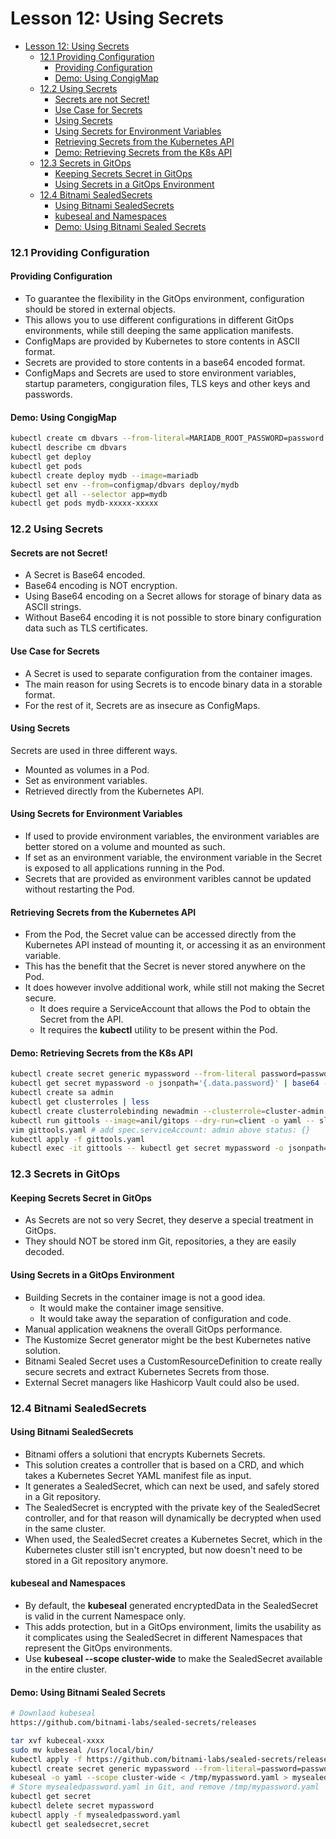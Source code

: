 # Lesson 12: Using Secrets

- [Lesson 12: Using Secrets](#lesson-12-using-secrets)
    - [12.1 Providing Configuration](#121-providing-configuration)
      - [Providing Configuration](#providing-configuration)
      - [Demo: Using CongigMap](#demo-using-congigmap)
    - [12.2 Using Secrets](#122-using-secrets)
      - [Secrets are not Secret!](#secrets-are-not-secret)
      - [Use Case for Secrets](#use-case-for-secrets)
      - [Using Secrets](#using-secrets)
      - [Using Secrets for Environment Variables](#using-secrets-for-environment-variables)
      - [Retrieving Secrets from the Kubernetes API](#retrieving-secrets-from-the-kubernetes-api)
      - [Demo: Retrieving Secrets from the K8s API](#demo-retrieving-secrets-from-the-k8s-api)
    - [12.3 Secrets in GitOps](#123-secrets-in-gitops)
      - [Keeping Secrets Secret in GitOps](#keeping-secrets-secret-in-gitops)
      - [Using Secrets in a GitOps Environment](#using-secrets-in-a-gitops-environment)
    - [12.4 Bitnami SealedSecrets](#124-bitnami-sealedsecrets)
      - [Using Bitnami SealedSecrets](#using-bitnami-sealedsecrets)
      - [kubeseal and Namespaces](#kubeseal-and-namespaces)
      - [Demo: Using Bitnami Sealed Secrets](#demo-using-bitnami-sealed-secrets)

### 12.1 Providing Configuration

#### Providing Configuration

- To guarantee the flexibility in the GitOps environment, configuration should be stored in external objects.
- This allows you to use different configurations in different GitOps environments, while still deeping the same application manifests.
- ConfigMaps are provided by Kubernetes to store contents in ASCII format.
- Secrets are provided to store contents in a base64 encoded format.
- ConfigMaps and Secrets are used to store environment variables, startup parameters, congiguration files, TLS keys and other keys and passwords.

#### Demo: Using CongigMap

```bash
kubectl create cm dbvars --from-literal=MARIADB_ROOT_PASSWORD=password
kubectl describe cm dbvars
kubectl get deploy
kubectl get pods
kubectl create deploy mydb --image=mariadb
kubectl set env --from=configmap/dbvars deploy/mydb
kubectl get all --selector app=mydb
kubectl get pods mydb-xxxxx-xxxxx
```

### 12.2 Using Secrets

#### Secrets are not Secret!

- A Secret is Base64 encoded.
- Base64 encoding is NOT encryption.
- Using Base64 encoding on a Secret allows for storage of binary data as ASCII strings.
- Without Base64 encoding it is not possible to store binary configuration data such as TLS certificates.

#### Use Case for Secrets

- A Secret is used to separate configuration from the container images.
- The main reason for using Secrets is to encode binary data in a storable format.
- For the rest of it, Secrets are as insecure as ConfigMaps.

#### Using Secrets

Secrets are used in three different ways.
- Mounted as volumes in a Pod.
- Set as environment variables.
- Retrieved directly from the Kubernetes API.

#### Using Secrets for Environment Variables

- If used to provide environment variables, the environment variables are better stored on a volume and mounted as such.
- If set as an environment variable, the environment variable in the Secret is exposed to all applications running in the Pod.
- Secrets that are provided as environment varibles cannot be updated without restarting the Pod.

#### Retrieving Secrets from the Kubernetes API

- From the Pod, the Secret value can be accessed directly from the Kubernetes API instead of mounting it, or accessing it as an environment variable.
- This has the benefit that the Secret is never stored anywhere on the Pod.
- It does however involve additional work, while still not making the Secret secure.
  - It does require a ServiceAccount that allows the Pod to obtain the Secret from the API.
  - It requires the **kubectl** utility to be present within the Pod.

#### Demo: Retrieving Secrets from the K8s API

```bash
kubectl create secret generic mypassword --from-literal password=password
kubectl get secret mypassword -o jsonpath='{.data.password}' | base64 --decode
kubectl create sa admin
kubectl get clusterroles | less
kubectl create clusterrolebinding newadmin --clusterrole=cluster-admin --serviceaccount=default:admin 
kubectl run gittools --image=anil/gitops --dry-run=client -o yaml -- sleep infinity > gittools.yaml
vim gittools.yaml # add spec.serviceAccount: admin above status: {}
kubectl apply -f gittools.yaml
kubectl exec -it gittools -- kubectl get secret mypassword -o jsonpath='{.data.password}' | base64 --decode
```

### 12.3 Secrets in GitOps

#### Keeping Secrets Secret in GitOps

- As Secrets are not so very Secret, they deserve a special treatment in GitOps.
- They should NOT be stored inm Git, repositories, a they are easily decoded.

#### Using Secrets in a GitOps Environment

- Building Secrets in the container image is not a good idea.
  - It would make the container image sensitive.
  - It would take away the separation of configuration and code.
- Manual application weaknens the overall GitOps performance.
- The Kustomize Secret generator might be the best Kubernetes native solution.
- Bitnami Sealed Secret uses a CustomResourceDefinition to create really secure secrets and extract Kubernetes Secrets from those.
- External Secret managers like Hashicorp Vault could also be used.

### 12.4 Bitnami SealedSecrets

#### Using Bitnami SealedSecrets

- Bitnami offers a solutioni that encrypts Kubernets Secrets.
- This solution creates a controller that is based on a CRD, and which takes a Kubernetes Secret YAML manifest file as input.
- It generates a SealedSecret, which can next be used, and safely stored in a Git repository.
- The SealedSecret is encrypted with the private key of the SealedSecret controller, and for that reason will dynamically be decrypted when used in the same cluster.
- When used, the SealedSecret creates a Kubernetes Secret, which in the Kubernetes cluster still isn't encrypted, but now doesn't need to be stored in a Git repository anymore.

#### kubeseal and Namespaces

- By default, the **kubeseal** generated encryptedData in the SealedSecret is valid in the current Namespace only.
- This adds protection, but in a GitOps environment, limits the usability as it complicates using the SealedSecret in different Namespaces that represent the GitOps environments.
- Use **kubeseal --scope cluster-wide** to make the SealedSecret available in the entire cluster.

#### Demo: Using Bitnami Sealed Secrets

```bash
# Downlaod kubeseal
https://github.com/bitnami-labs/sealed-secrets/releases

tar xvf kubeceal-xxxx
sudo mv kubeseal /usr/local/bin/
kubectl apply -f https://github.com/bitnami-labs/sealed-secrets/releases/download/v0.19.5/controller.yaml
kubectl create secret generic mypassword --from-literal=password=password --dry-run=client -o yaml > /tmp/mypassword.yaml
kubeseal -o yaml --scope cluster-wide < /tmp/mypassword.yaml > mysealedpassword.yaml
# Store mysealedpassword.yaml in Git, and remove /tmp/mypassword.yaml
kubectl get secret
kubectl delete secret mypassword
kubectl apply -f mysealedpassword.yaml
kubectl get sealedsecret,secret
```
